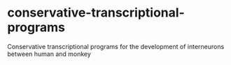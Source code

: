 # conservative-transcriptional-programs
Conservative transcriptional programs for the development of interneurons between human and monkey
